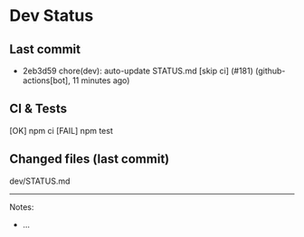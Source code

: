 # Dev Status

## Last commit
- 2eb3d59 chore(dev): auto-update STATUS.md [skip ci] (#181) (github-actions[bot], 11 minutes ago)
## CI & Tests
[OK] npm ci
[FAIL] npm test

## Changed files (last commit)
dev/STATUS.md

---
Notes:
- ...
